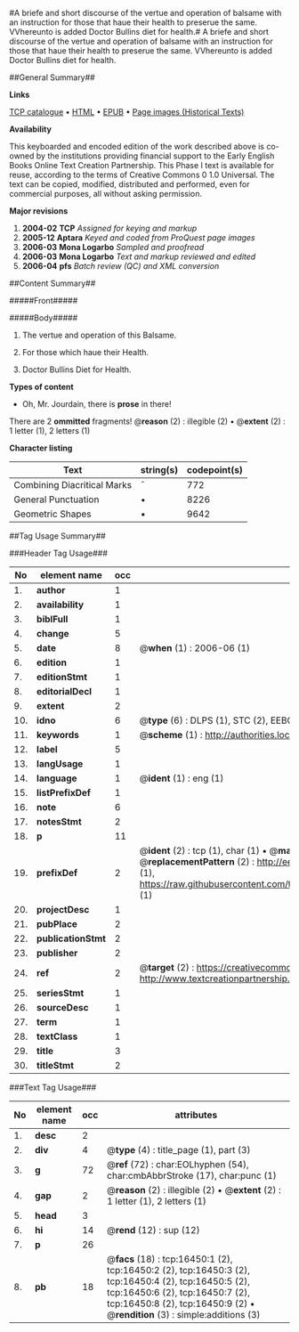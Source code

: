 #A briefe and short discourse of the vertue and operation of balsame with an instruction for those that haue their health to preserue the same. VVhereunto is added Doctor Bullins diet for health.#
A briefe and short discourse of the vertue and operation of balsame with an instruction for those that haue their health to preserue the same. VVhereunto is added Doctor Bullins diet for health.

##General Summary##

**Links**

[TCP catalogue](http://www.ota.ox.ac.uk/tcp/)  • 
[HTML](http://tei.it.ox.ac.uk/tcp/Texts-HTML/free/A20/A20496.html)  • 
[EPUB](http://tei.it.ox.ac.uk/tcp/Texts-EPUB/free/A20/A20496.epub) • 
[Page images (Historical Texts)](https://data.historicaltexts.jisc.ac.uk/view?pubId=eebo-99851186e&pageId=eebo-99851186e-16450-1)

**Availability**

This keyboarded and encoded edition of the
	       work described above is co-owned by the institutions
	       providing financial support to the Early English Books
	       Online Text Creation Partnership. This Phase I text is
	       available for reuse, according to the terms of Creative
	       Commons 0 1.0 Universal. The text can be copied,
	       modified, distributed and performed, even for
	       commercial purposes, all without asking permission.

**Major revisions**

1. __2004-02__ __TCP__ *Assigned for keying and markup*
1. __2005-12__ __Aptara__ *Keyed and coded from ProQuest page images*
1. __2006-03__ __Mona Logarbo__ *Sampled and proofread*
1. __2006-03__ __Mona Logarbo__ *Text and markup reviewed and edited*
1. __2006-04__ __pfs__ *Batch review (QC) and XML conversion*

##Content Summary##

#####Front#####

#####Body#####

1. The vertue and operation
of this Balsame.

1. For those which haue
their Health.

1. Doctor Bullins Diet
for Health.

**Types of content**

  * Oh, Mr. Jourdain, there is **prose** in there!

There are 2 **ommitted** fragments! 
 @__reason__ (2) : illegible (2)  •  @__extent__ (2) : 1 letter (1), 2 letters (1)

**Character listing**


|Text|string(s)|codepoint(s)|
|---|---|---|
|Combining             Diacritical Marks|̄|772|
|General Punctuation|•|8226|
|Geometric Shapes|▪|9642|

##Tag Usage Summary##

###Header Tag Usage###

|No|element name|occ|attributes|
|---|---|---|---|
|1.|__author__|1||
|2.|__availability__|1||
|3.|__biblFull__|1||
|4.|__change__|5||
|5.|__date__|8| @__when__ (1) : 2006-06 (1)|
|6.|__edition__|1||
|7.|__editionStmt__|1||
|8.|__editorialDecl__|1||
|9.|__extent__|2||
|10.|__idno__|6| @__type__ (6) : DLPS (1), STC (2), EEBO-CITATION (1), PROQUEST (1), VID (1)|
|11.|__keywords__|1| @__scheme__ (1) : http://authorities.loc.gov/ (1)|
|12.|__label__|5||
|13.|__langUsage__|1||
|14.|__language__|1| @__ident__ (1) : eng (1)|
|15.|__listPrefixDef__|1||
|16.|__note__|6||
|17.|__notesStmt__|2||
|18.|__p__|11||
|19.|__prefixDef__|2| @__ident__ (2) : tcp (1), char (1)  •  @__matchPattern__ (2) : ([0-9\-]+):([0-9IVX]+) (1), (.+) (1)  •  @__replacementPattern__ (2) : http://eebo.chadwyck.com/downloadtiff?vid=$1&page=$2 (1), https://raw.githubusercontent.com/textcreationpartnership/Texts/master/tcpchars.xml#$1 (1)|
|20.|__projectDesc__|1||
|21.|__pubPlace__|2||
|22.|__publicationStmt__|2||
|23.|__publisher__|2||
|24.|__ref__|2| @__target__ (2) : https://creativecommons.org/publicdomain/zero/1.0/ (1), http://www.textcreationpartnership.org/docs/. (1)|
|25.|__seriesStmt__|1||
|26.|__sourceDesc__|1||
|27.|__term__|1||
|28.|__textClass__|1||
|29.|__title__|3||
|30.|__titleStmt__|2||


###Text Tag Usage###

|No|element name|occ|attributes|
|---|---|---|---|
|1.|__desc__|2||
|2.|__div__|4| @__type__ (4) : title_page (1), part (3)|
|3.|__g__|72| @__ref__ (72) : char:EOLhyphen (54), char:cmbAbbrStroke (17), char:punc (1)|
|4.|__gap__|2| @__reason__ (2) : illegible (2)  •  @__extent__ (2) : 1 letter (1), 2 letters (1)|
|5.|__head__|3||
|6.|__hi__|14| @__rend__ (12) : sup (12)|
|7.|__p__|26||
|8.|__pb__|18| @__facs__ (18) : tcp:16450:1 (2), tcp:16450:2 (2), tcp:16450:3 (2), tcp:16450:4 (2), tcp:16450:5 (2), tcp:16450:6 (2), tcp:16450:7 (2), tcp:16450:8 (2), tcp:16450:9 (2)  •  @__rendition__ (3) : simple:additions (3)|
